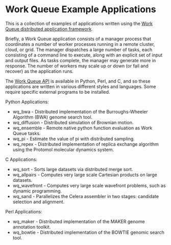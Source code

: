 # Work Queue Example Applications

This is a collection of examples of applications written using
the [Work Queue distributed application framework](http://ccl.cse.nd.edu/software/workqueue/).

Briefly, a Work Queue application consists of a manager process that coordinates
a number of worker processes running in a remote cluster, cloud, or grid.
The manager dispatches a large number of tasks, each consisting of a command
line to execute, along with an explicit set of input and output files.
As tasks complete, the manager may generate more in response.
The number of workers may scale up or down (or fail and recover)
as the application runs.

The [Work Queue API](http://ccl.cse.nd.edu/software/manuals/api/html/work__queue_8h.html)
is available in Python, Perl, and C, and so these
applications are written in various different styles and languages.
Some require specific external programs to be installed.

Python Applications:
- wq_bwa - Distributed implementation of the Burroughs-Wheeler Algorithm (BWA) genome search tool.
- wq_diffusion - Distributed simulation of Brownian motion.
- wq_ensemble - Remote native python function evaluation as Work Queue tasks.
- wq_pi - Estimate the value of pi with distributed sampling.
- wq_repex - Distributed implementation of replica exchange algorithm using the Protomol molecular dynamics system.

C Applications:
- wq_sort - Sorts large datasets via distributed merge sort.
- wq_allpairs - Computes very large scale Cartesian products on large datasets.
- wq_wavefront - Computes very large scale wavefront problems, such as dynamic programming.
- wq_sand - Parallelizes the Celera assembler in two stages: candidate selection and alignment.

Perl Applications:
- wq_maker - Distributed implementation of the MAKER genome annotation toolkit.
- wq_bowtie - Distributed implementation of the BOWTIE genomic search tool.
